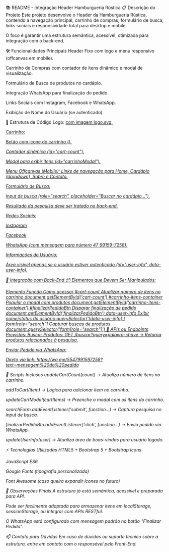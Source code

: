 📚 README - Integração Header Hamburgueria Rústica
📋 Descrição do Projeto
Este projeto desenvolve o Header da Hamburgueria Rústica, contendo a navegação principal, carrinho de compras, formulário de busca, links sociais e responsividade total para desktop e mobile.

O foco é garantir uma estrutura semântica, acessível, otimizada para integração com o back-end.

🛠️ Funcionalidades Principais
Header Fixo com logo e menu responsivo (offcanvas em mobile).

Carrinho de Compras com contador de itens dinâmico e modal de visualização.

Formulário de Busca de produtos no cardápio.

Integração WhatsApp para finalização do pedido.

Links Sociais com Instagram, Facebook e WhatsApp.

Exibição de Nome do Usuário (se autenticado).

📄 Estrutura de Código
Logo:
<a href="/"> com imagem logo.svg.

Carrinho:

Botão com ícone do carrinho (<i class="bi bi-cart3">).

Contador dinâmico (id="cart-count").

Modal para exibir itens (id="carrinhoModal").

Menu Offcanvas (Mobile):
Links de navegação para Home, Cardápio (dropdown), Sobre e Contato.

Formulário de Busca:

Input de busca (role="search", placeholder="Buscar no cardápio...").

Resultado da pesquisa deve ser tratado no back-end.

Redes Sociais:

Instagram

Facebook

WhatsApp (com mensagem para número 47 99159-7258).

Informações do Usuário:

Área visível apenas se o usuário estiver autenticado (id="user-info", data-user-info).

🧩 Integração com Back-End
📦 Elementos que Devem Ser Manipulados:

Elemento	Função	Como acessar
#cart-count	Atualizar número de itens no carrinho	document.getElementById('cart-count')
#carrinho-itens-container	Popular o modal com produtos	document.getElementById('carrinho-itens-container')
#finalizarPedidoBtn	Disparar finalização de pedido	document.getElementById('finalizarPedidoBtn')
data-user-info	Exibir nome/status do usuário	querySelector('[data-user-info]')
form[role="search"]	Capturar buscas de produtos	document.querySelector('form[role="search"]')
🔌 APIs ou Endpoints Previstas:
Buscar Produtos:
GET /buscar?query=palavra-chave
→ Retorna produtos relacionados à pesquisa.

Enviar Pedido via WhatsApp:

Direto via link:
https://wa.me/5547991597258?text=mensagem%20do%20pedido

🧪 Scripts Inclusos
updateCartCount(count) → Atualiza número de itens no carrinho.

addToCart(item) → Lógica para adicionar item no carrinho.

updateCartModal(cartItems) → Preenche o modal com os itens do carrinho.

searchForm.addEventListener('submit', function...) → Captura pesquisa no input de busca.

finalizarPedidoBtn.addEventListener('click', function...) → Envia pedido via WhatsApp.

updateUserInfo(user) → Atualiza área de boas-vindas para usuário logado.

⚡ Tecnologias Utilizadas
HTML5 + Bootstrap 5 + Bootstrap Icons

JavaScript ES6

Google Fonts (tipografia personalizada)

Font Awesome (caso queira expandir ícones no futuro)

🔖 Observações Finais
A estrutura já está semântica, acessível e preparada para API.

Pode ser facilmente adaptada para armazenar itens em localStorage, sessionStorage, ou integrar com APIs RESTful.

O WhatsApp está configurado com mensagem padrão no botão "Finalizar Pedido".

📫 Contato para Dúvidas
Em caso de dúvidas ou suporte técnico sobre a estrutura, entre em contato com o responsável pelo Front-End.


